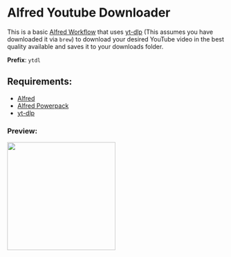 # Alfred Youtube Downloader

This is a basic [Alfred Workflow](https://www.alfredapp.com/workflows/) that uses [yt-dlp](https://github.com/yt-dlp/yt-dlp) (This assumes you have downloaded it via `brew`) to download your desired YouTube video in the best quality available and saves it to your downloads folder.

**Prefix**: `ytdl`

## Requirements:

- [Alfred](https://www.alfredapp.com/)
- [Alfred Powerpack](https://www.alfredapp.com/powerpack/)
- [yt-dlp](https://github.com/yt-dlp/yt-dlp)

### Preview:

<img with="250px" height="250px" src="https://i.imgur.com/A2rrWp3.gif"></img>
